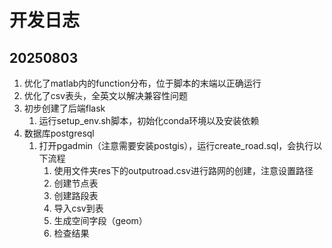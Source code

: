 # 开发日志

## 20250803

1. 优化了matlab内的function分布，位于脚本的末端以正确运行
2. 优化了csv表头，全英文以解决兼容性问题
3. 初步创建了后端flask
   1. 运行setup_env.sh脚本，初始化conda环境以及安装依赖
   <!-- 2. 运行start.sh脚本，启动后端服务 -->
4. 数据库postgresql
   1. 打开pgadmin（注意需要安装postgis），运行create_road.sql，会执行以下流程
      1. 使用文件夹res下的outputroad.csv进行路网的创建，注意设置路径
      2. 创建节点表
      3. 创建路段表
      4. 导入csv到表
      5. 生成空间字段（geom）
      6. 检查结果
